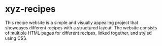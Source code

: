 # xyz-recipes
This recipe website is a simple and visually appealing project that showcases different recipes with a structured layout. The website consists of multiple HTML pages for different recipes, linked together, and styled using CSS.
